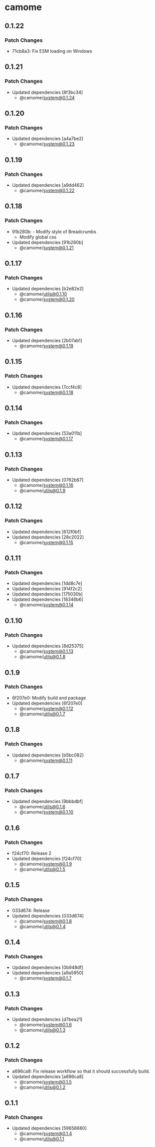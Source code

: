 # camome

## 0.1.22

### Patch Changes

- 71cb8a3: Fix ESM loading on Windows

## 0.1.21

### Patch Changes

- Updated dependencies [8f3bc34]
  - @camome/system@0.1.24

## 0.1.20

### Patch Changes

- Updated dependencies [a4a7be2]
  - @camome/system@0.1.23

## 0.1.19

### Patch Changes

- Updated dependencies [a9dd462]
  - @camome/system@0.1.22

## 0.1.18

### Patch Changes

- 91b280b: - Modify style of Breadcrumbs
  - Modify global css
- Updated dependencies [91b280b]
  - @camome/system@0.1.21

## 0.1.17

### Patch Changes

- Updated dependencies [b2e82e2]
  - @camome/utils@0.1.10
  - @camome/system@0.1.20

## 0.1.16

### Patch Changes

- Updated dependencies [2b07ab1]
  - @camome/system@0.1.19

## 0.1.15

### Patch Changes

- Updated dependencies [7ccf4c8]
  - @camome/system@0.1.18

## 0.1.14

### Patch Changes

- Updated dependencies [53a011b]
  - @camome/system@0.1.17

## 0.1.13

### Patch Changes

- Updated dependencies [0762b67]
  - @camome/system@0.1.16
  - @camome/utils@0.1.9

## 0.1.12

### Patch Changes

- Updated dependencies [612f0bf]
- Updated dependencies [28c2022]
  - @camome/system@0.1.15

## 0.1.11

### Patch Changes

- Updated dependencies [1dd8c7e]
- Updated dependencies [914f2c2]
- Updated dependencies [175030b]
- Updated dependencies [18346b6]
  - @camome/system@0.1.14

## 0.1.10

### Patch Changes

- Updated dependencies [8d25375]
  - @camome/system@0.1.13
  - @camome/utils@0.1.8

## 0.1.9

### Patch Changes

- 6f207e0: Modify build and package
- Updated dependencies [6f207e0]
  - @camome/system@0.1.12
  - @camome/utils@0.1.7

## 0.1.8

### Patch Changes

- Updated dependencies [b5bc082]
  - @camome/system@0.1.11

## 0.1.7

### Patch Changes

- Updated dependencies [9bbbdbf]
  - @camome/utils@0.1.6
  - @camome/system@0.1.10

## 0.1.6

### Patch Changes

- f24cf70: Release 2
- Updated dependencies [f24cf70]
  - @camome/system@0.1.9
  - @camome/utils@0.1.5

## 0.1.5

### Patch Changes

- 033d674: Release
- Updated dependencies [033d674]
  - @camome/system@0.1.8
  - @camome/utils@0.1.4

## 0.1.4

### Patch Changes

- Updated dependencies [0b948df]
- Updated dependencies [a9a5950]
  - @camome/system@0.1.7

## 0.1.3

### Patch Changes

- Updated dependencies [d7bea21]
  - @camome/system@0.1.6
  - @camome/utils@0.1.3

## 0.1.2

### Patch Changes

- a696ca8: Fix release workflow so that it should successfully build.
- Updated dependencies [a696ca8]
  - @camome/system@0.1.5
  - @camome/utils@0.1.2

## 0.1.1

### Patch Changes

- Updated dependencies [59656680]
  - @camome/system@0.1.4
  - @camome/utils@0.1.1
